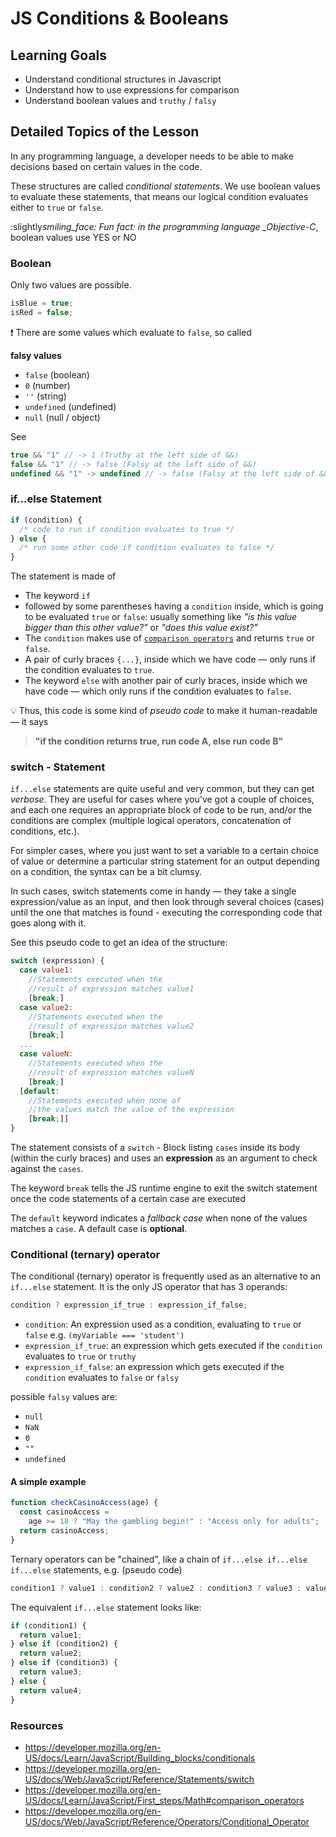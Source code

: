 # JS Conditions & Booleans

## Learning Goals

- Understand conditional structures in Javascript
- Understand how to use expressions for comparison
- Understand boolean values and `truthy` / `falsy`

## Detailed Topics of the Lesson

In any programming language, a developer needs to be able to make decisions based on certain values in the code.

These structures are called _conditional statements_.
We use boolean values to evaluate these statements, that means our logical condition evaluates either to `true` or `false`.

:slightly*smiling_face: Fun fact: in the programming language \_Objective-C*, boolean values use YES or NO

### Boolean

Only two values are possible.

```js
isBlue = true;
isRed = false;
```

:heavy_exclamation_mark: There are some values which evaluate to `false`, so called

**falsy values**

- `false` (boolean)
- `0` (number)
- `''` (string)
- `undefined` (undefined)
- `null` (null / object)

See

```js
true && "1" // -> 1 (Truthy at the left side of &&)
false && "1" // -> false (Falsy at the left side of &&)
undefined && "1" -> undefined // -> false (Falsy at the left side of &&)
```

### if...else Statement

```javascript
if (condition) {
  /* code to run if condition evaluates to true */
} else {
  /* run some other code if condition evaluates to false */
}
```

The statement is made of

- The keyword `if`
- followed by some parentheses having a `condition` inside, which is going to be evaluated `true` or `false`: usually something like
  _"is this value bigger than this other value?"_ or _"does this value exist?"_
- The `condition` makes use of [`comparison operators`](https://developer.mozilla.org/en-US/docs/Learn/JavaScript/First_steps/Math#comparison_operators) and returns `true` or `false`.
- A pair of curly braces `{...}`, inside which we have code — only runs if the condition evaluates to `true`.
- The keyword `else` with another pair of curly braces, inside which we have code — which only runs if the condition evaluates to `false`.

:bulb: Thus, this code is some kind of _pseudo code_ to make it human-readable — it says

> **"if the condition returns true, run code A, else run code B"**

### switch - Statement

`if...else` statements are quite useful and very common, but they can get _verbose_. They are useful for cases where you've got a couple of choices, and each one requires an appropriate block of code to be run, and/or the conditions are complex (multiple logical operators, concatenation of conditions, etc.).

For simpler cases, where you just want to set a variable to a certain choice of value or determine a particular string statement for an output depending on a condition, the syntax can be a bit clumsy.

In such cases, switch statements come in handy — they take a single expression/value as an input, and then look through several choices (cases) until the one that matches is found - executing the corresponding code that goes along with it.

See this pseudo code to get an idea of the structure:

```javascript
switch (expression) {
  case value1:
    //Statements executed when the
    //result of expression matches value1
    [break;]
  case value2:
    //Statements executed when the
    //result of expression matches value2
    [break;]
  ...
  case valueN:
    //Statements executed when the
    //result of expression matches valueN
    [break;]
  [default:
    //Statements executed when none of
    //the values match the value of the expression
    [break;]]
}

```

The statement consists of a `switch` - Block listing `cases` inside its body (within the curly braces) and uses an **expression** as an argument to check against the `cases`.

The keyword `break` tells the JS runtime engine to exit the switch statement once the code statements of a certain case are executed

The `default` keyword indicates a _fallback case_ when none of the values matches a `case`. A default case is **optional**.

### Conditional (ternary) operator

The conditional (ternary) operator is frequently used as an alternative to an `if...else` statement. It is the only JS operator that has 3 operands:

```js
condition ? expression_if_true : expression_if_false;
```

- `condition`: An expression used as a condition, evaluating to `true` or `false` e.g. `(myVariable === 'student')`
- `expression_if_true`: an expression which gets executed if the `condition` evaluates to `true` or `truthy`
- `expression_if_false`: an expression which gets executed if the `condition` evaluates to `false` or `falsy`

possible `falsy` values are:

- `null`
- `NaN`
- `0`
- `""`
- `undefined`

#### A simple example

```js
function checkCasinoAccess(age) {
  const casinoAccess =
    age >= 18 ? "May the gambling begin!" : "Access only for adults";
  return casinoAccess;
}
```

Ternary operators can be "chained", like a chain of `if...else if...else if...else` statements, e.g. (pseudo code)

```js
condition1 ? value1 : condition2 ? value2 : condition3 ? value3 : value4;
```

The equivalent `if...else` statement looks like:

```js
if (condition1) {
  return value1;
} else if (condition2) {
  return value2;
} else if (condition3) {
  return value3;
} else {
  return value4;
}
```

### Resources

- https://developer.mozilla.org/en-US/docs/Learn/JavaScript/Building_blocks/conditionals
- https://developer.mozilla.org/en-US/docs/Web/JavaScript/Reference/Statements/switch
- https://developer.mozilla.org/en-US/docs/Learn/JavaScript/First_steps/Math#comparison_operators
- https://developer.mozilla.org/en-US/docs/Web/JavaScript/Reference/Operators/Conditional_Operator
